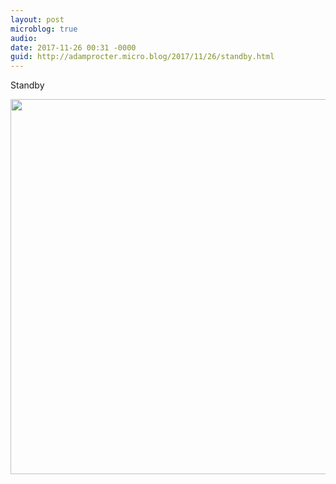 ```yaml
---
layout: post
microblog: true
audio: 
date: 2017-11-26 00:31 -0000
guid: http://adamprocter.micro.blog/2017/11/26/standby.html
---
```

Standby

<img src="http://discursive.adamprocter.co.uk/uploads/2017/7d398de882.jpg" width="600" height="600" />
